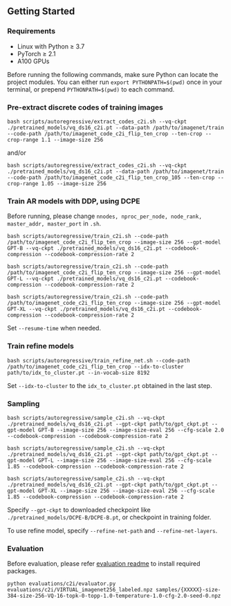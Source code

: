 ## Getting Started
### Requirements
- Linux with Python ≥ 3.7
- PyTorch ≥ 2.1
- A100 GPUs

Before running the following commands, make sure Python can locate the project modules.
You can either run `export PYTHONPATH=$(pwd)` once in your terminal, or prepend `PYTHONPATH=$(pwd)` to each command.


### Pre-extract discrete codes of training images
```
bash scripts/autoregressive/extract_codes_c2i.sh --vq-ckpt ./pretrained_models/vq_ds16_c2i.pt --data-path /path/to/imagenet/train --code-path /path/to/imagenet_code_c2i_flip_ten_crop --ten-crop --crop-range 1.1 --image-size 256
```
and/or
``` 
bash scripts/autoregressive/extract_codes_c2i.sh --vq-ckpt ./pretrained_models/vq_ds16_c2i.pt --data-path /path/to/imagenet/train --code-path /path/to/imagenet_code_c2i_flip_ten_crop_105 --ten-crop --crop-range 1.05 --image-size 256
```


### Train AR models with DDP, using DCPE
Before running, please change `nnodes, nproc_per_node, node_rank, master_addr, master_port` in `.sh`.
```
bash scripts/autoregressive/train_c2i.sh --code-path /path/to/imagenet_code_c2i_flip_ten_crop --image-size 256 --gpt-model GPT-B --vq-ckpt ./pretrained_models/vq_ds16_c2i.pt --codebook-compression --codebook-compression-rate 2

bash scripts/autoregressive/train_c2i.sh --code-path /path/to/imagenet_code_c2i_flip_ten_crop --image-size 256 --gpt-model GPT-L --vq-ckpt ./pretrained_models/vq_ds16_c2i.pt --codebook-compression --codebook-compression-rate 2

bash scripts/autoregressive/train_c2i.sh --code-path /path/to/imagenet_code_c2i_flip_ten_crop --image-size 256 --gpt-model GPT-XL --vq-ckpt ./pretrained_models/vq_ds16_c2i.pt --codebook-compression --codebook-compression-rate 2
```
Set `--resume-time` when needed.


### Train refine models
```
bash scripts/autoregressive/train_refine_net.sh --code-path /path/to/imagenet_code_c2i_flip_ten_crop --idx-to-cluster path/to/idx_to_cluster.pt --in-vocab-size 8192
```
Set `--idx-to-cluster` to the `idx_to_cluster.pt` obtained in the last step.


### Sampling
```
bash scripts/autoregressive/sample_c2i.sh --vq-ckpt ./pretrained_models/vq_ds16_c2i.pt --gpt-ckpt path/to/gpt_ckpt.pt --gpt-model GPT-B --image-size 256 --image-size-eval 256 --cfg-scale 2.0 --codebook-compression --codebook-compression-rate 2

bash scripts/autoregressive/sample_c2i.sh --vq-ckpt ./pretrained_models/vq_ds16_c2i.pt --gpt-ckpt path/to/gpt_ckpt.pt --gpt-model GPT-L --image-size 256 --image-size-eval 256 --cfg-scale 1.85 --codebook-compression --codebook-compression-rate 2

bash scripts/autoregressive/sample_c2i.sh --vq-ckpt ./pretrained_models/vq_ds16_c2i.pt --gpt-ckpt path/to/gpt_ckpt.pt --gpt-model GPT-XL --image-size 256 --image-size-eval 256 --cfg-scale 1.85 --codebook-compression --codebook-compression-rate 2
```
Specify `--gpt-ckpt` to downloaded checkpoint like `./pretrained_models/DCPE-B/DCPE-B.pt`, or checkpoint in training folder.

To use refine model, specify `--refine-net-path` and `--refine-net-layers`.


### Evaluation
Before evaluation, please refer [evaluation readme](evaluations/c2i/README.md) to install required packages. 
```
python evaluations/c2i/evaluator.py evaluations/c2i/VIRTUAL_imagenet256_labeled.npz samples/{XXXXX}-size-384-size-256-VQ-16-topk-0-topp-1.0-temperature-1.0-cfg-2.0-seed-0.npz
```